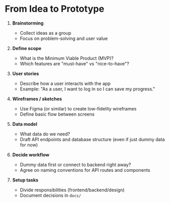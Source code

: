 # From Idea to Prototype

1. **Brainstorming**
   - Collect ideas as a group
   - Focus on problem-solving and user value

2. **Define scope**
   - What is the Minimum Viable Product (MVP)?
   - Which features are "must-have" vs "nice-to-have"?

3. **User stories**
   - Describe how a user interacts with the app
   - Example: "As a user, I want to log in so I can save my progress."

4. **Wireframes / sketches**
   - Use Figma (or similar) to create low-fidelity wireframes
   - Define basic flow between screens

5. **Data model**
   - What data do we need?
   - Draft API endpoints and database structure (even if just dummy data for now)

6. **Decide workflow**
   - Dummy data first or connect to backend right away?
   - Agree on naming conventions for API routes and components

7. **Setup tasks**
   - Divide responsibilities (frontend/backend/design)
   - Document decisions in `docs/`